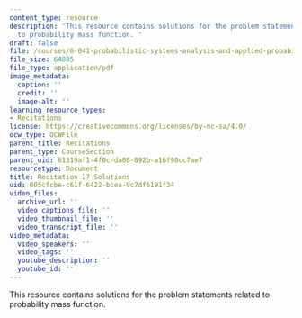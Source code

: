 ```yaml
---
content_type: resource
description: 'This resource contains solutions for the problem statements related
  to probability mass function. '
draft: false
file: /courses/6-041-probabilistic-systems-analysis-and-applied-probability-fall-2010/005cfcbec61f6422bcea9c7df6191f34_MIT6_041F10_rec17_sol.pdf
file_size: 64885
file_type: application/pdf
image_metadata:
  caption: ''
  credit: ''
  image-alt: ''
learning_resource_types:
- Recitations
license: https://creativecommons.org/licenses/by-nc-sa/4.0/
ocw_type: OCWFile
parent_title: Recitations
parent_type: CourseSection
parent_uid: 61319af1-4f0c-da08-892b-a16f98cc7ae7
resourcetype: Document
title: Recitation 17 Solutions
uid: 005cfcbe-c61f-6422-bcea-9c7df6191f34
video_files:
  archive_url: ''
  video_captions_file: ''
  video_thumbnail_file: ''
  video_transcript_file: ''
video_metadata:
  video_speakers: ''
  video_tags: ''
  youtube_description: ''
  youtube_id: ''
---
```

This resource contains solutions for the problem statements related to probability mass function.